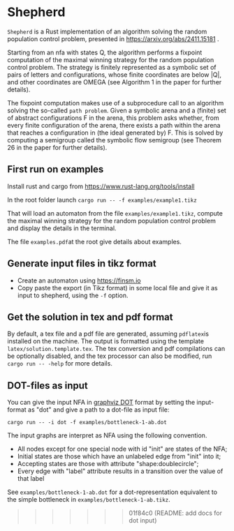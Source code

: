 # Shepherd

`Shepherd` is a Rust implementation of an algorithm solving the random population control problem,
presented in https://arxiv.org/abs/2411.15181 .

Starting from an nfa with states Q, the algorithm performs a fixpoint computation of the 
maximal winning strategy for the random population control problem.
The strategy is finitely represented as a symbolic set of pairs of letters and configurations,
whose finite coordinates are below |Q|,
and other coordinates are OMEGA (see Algorithm 1 in the paper for further details).

The fixpoint computation makes use of a subprocedure call to an algorithm solving the so-called `path problem`.
Given a symbolic arena and a (finite) set of abstract configurations F in the arena,
this problem asks whether, from every finite configuration of the arena,
there exists a path within the arena that reaches a configuration in (the ideal generated by) F.
This is solved by computing a semigroup called the symbolic flow semigroup (see Theorem 26 in the paper for further details).

## First run on examples
Install rust and cargo from https://www.rust-lang.org/tools/install

In the root folder launch
```cargo run -- -f examples/example1.tikz```

That will load an automaton from the file ```examples/example1.tikz```,
compute the maximal winning strategy for the random population control problem
and display the details in the terminal.

The file ```examples.pdf```at the root give details about examples.

## Generate input files in tikz format

- Create an automaton using https://finsm.io
- Copy paste the export (in Tikz format) in some local file and give it as input to shepherd, using the `-f` option.

## Get the solution in tex and pdf format

By default, a tex file and a pdf file are generated, assuming `pdflatex`is installed on the machine.
The output is formatted using the template `latex/solution.template.tex`.
The tex conversion and pdf compilations can be optionally disabled, and the tex processor can also be modified,
run `cargo run -- -help` for more details.

## DOT-files as input

You can give the input NFA in [graphviz DOT](https://graphviz.org/docs/layouts/dot/) format 
by setting the input-format as "dot" and give a path to a dot-file as input file:

```cargo run -- -i dot -f examples/bottleneck-1-ab.dot```

The input graphs are interpret as NFA using the following convention.

- All nodes except for one special node with id "init" are states of the NFA;
- Initial states are those which have an unlabeled edge from "init" into it;
- Accepting states are those with attribute "shape:doublecircle";
- Every edge with "label" attribute results in a transition over the value of that label

See `examples/bottleneck-1-ab.dot` for a dot-representation equivalent to the simple bottleneck in `examples/bottleneck-1-ab.tikz`.
>>>>>>> 01f84c0 (README: add docs for dot input)
